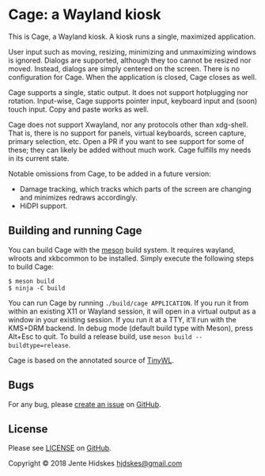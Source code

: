 # Cage: a Wayland kiosk

This is Cage, a Wayland kiosk. A kiosk runs a single, maximized
application.

User input such as moving, resizing, minimizing and unmaximizing
windows is ignored. Dialogs are supported, although they too cannot be
resized nor moved. Instead, dialogs are simply centered on the
screen. There is no configuration for Cage.  When the application is
closed, Cage closes as well.

Cage supports a single, static output. It does not support hotplugging
nor rotation. Input-wise, Cage supports pointer input, keyboard input
and (soon) touch input. Copy and paste works as well.

Cage does not support Xwayland, nor any protocols other than
xdg-shell.  That is, there is no support for panels, virtual
keyboards, screen capture, primary selection, etc.  Open a PR if you
want to see support for some of these; they can likely be added
without much work. Cage fulfills my needs in its current state.

Notable omissions from Cage, to be added in a future version:
- Damage tracking, which tracks which parts of the screen are changing
  and minimizes redraws accordingly.
- HiDPI support.

## Building and running Cage

You can build Cage with the [meson](https://mesonbuild.com/) build
system. It requires wayland, wlroots and xkbcommon to be
installed. Simply execute the following steps to build Cage:

```
$ meson build
$ ninja -C build
```

You can run Cage by running `./build/cage APPLICATION`. If you run it
from within an existing X11 or Wayland session, it will open in a
virtual output as a window in your existing session. If you run it at
a TTY, it'll run with the KMS+DRM backend. In debug mode (default
build type with Meson), press Alt+Esc to quit. To build a release
build, use `meson build --buildtype=release`.

Cage is based on the annotated source of
[TinyWL](https://gist.github.com/ddevault/ae4d1cdcca97ffeb2c35f0878d75dc17).

## Bugs

For any bug, please [create an
issue](https://github.com/Hjdskes/cage/issues/new) on
[GitHub](https://github.com/Hjdskes/cage).

## License

Please see
[LICENSE](https://github.com/Hjdskes/cage/blob/master/LICENSE) on
[GitHub](https://github.com/Hjdskes/cage).

Copyright © 2018 Jente Hidskes <hjdskes@gmail.com>
